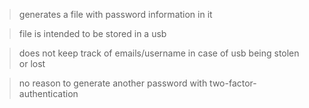 > generates a file with password information in it

> file is intended to be stored in a usb

> does not keep track of emails/username in case of usb being stolen or lost

> no reason to generate another password with two-factor-authentication
